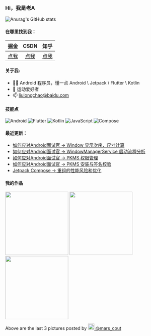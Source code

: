 ### Hi，我是老A

![Anurag's GitHub stats](https://github-readme-stats.vercel.app/api?username=Mars&bg_color=30,C2FFD8,465EFB&title_color=fff&text_color=fff)

#### 在哪里找到我：

|                            掘金                            |                                 CSDN                            |                      知乎                             |
| :--------------------------------------------------------: | :-------------------------------------------------------------: | :--------------------------------------------------: |
| [点我](https://juejin.cn/user/2805609402739550/activities) | [点我](https://blog.csdn.net/IT_Android?spm=1000.2115.3001.5343) | [点我](https://www.zhihu.com/people/liu-long-chao-97) |

#### 关于我:

- 🙋🏻 Android 程序员，懂一点 Android \ Jetpack \ Flutter \ Kotlin
- 🏀 运动爱好者
- 📫 liulongchao@baidu.com

#### 技能点

![Android](https://img.shields.io/badge/Android-%2335495e.svg?style=for-the-badge&logo=Android&logoColor=%FF35D06D)
![Flutter](https://img.shields.io/badge/Flutter-%23323330.svg?style=for-the-badge&logo=Flutter&logoColor=%FF0F7BE4)
![Kotlin](https://img.shields.io/badge/Kotlin-B125EA&style=for-the-badge&logo=kotlin&logoColor=white)
![JavaScript](https://img.shields.io/badge/javascript-%23323330.svg?style=for-the-badge&logo=javascript&logoColor=%23F7DF1E)
![Compose](https://img.shields.io/badge/Composer-885630?style=for-the-badge&logo=Composer&logoColor=white)

#### 最近更新：

<!-- BLOG-POST-LIST:START -->
- [如何应对Android面试官 -&gt; Window 显示次序，尺寸计算](https://juejin.cn/post/7371464853821341706)
- [如何应对Android面试官 -&gt; WindowManagerService 启动流程分析](https://juejin.cn/post/7366939722873585690)
- [如何应对Android面试官 -&gt; PKMS 权限管理](https://juejin.cn/post/7365862915864428583)
- [如何应对Android面试官 -&gt; PKMS 安装与签名校验](https://juejin.cn/post/7361458685485006899)
- [Jetpack Compose -&gt; 重组的性能风险和优化](https://juejin.cn/post/7360928627632373786)
<!-- BLOG-POST-LIST:END -->

#### 我的作品
<p><img width="200" src="" /> <img width="200" src="" /> <img width="200" src="" /></p>
<p>Above are the last 3 pictures posted by <a href="https://www.instagram.com/mars_cout/" target="_blank"><img src="https://upload.wikimedia.org/wikipedia/commons/thumb/e/e7/Instagram_logo_2016.svg/1024px-Instagram_logo_2016.svg.png" width="20"/> @mars_cout</a></p>
